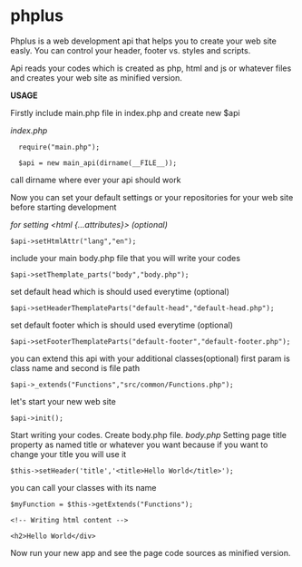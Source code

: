 # phplus
Phplus is a web development api that helps you to create your web site easly.
You can control your header, footer vs. styles and scripts.

Api reads your codes which is created as php, html and js or whatever files and creates your web site as minified version.

**USAGE**

Firstly include main.php file in index.php and create new $api

*index.php*

      require("main.php");

      $api = new main_api(dirname(__FILE__)); 

call dirname where ever your api should work

Now you can set your default settings or your repositories for your web site before starting development

*for setting <html {...attributes}> (optional)*

    $api->setHtmlAttr("lang","en"); 

include your main body.php file that you will write your codes

    $api->setThemplate_parts("body","body.php");

set default head which is should used everytime (optional)

    $api->setHeaderThemplateParts("default-head","default-head.php");  

set default footer which is should used everytime (optional)

    $api->setFooterThemplateParts("default-footer","default-footer.php");

you can extend this api with your additional classes(optional)
first param is class name and second is file path

    $api->_extends("Functions","src/common/Functions.php");

let's start your new web site

    $api->init();

Start writing your codes. Create body.php file.
*body.php*
Setting page title property as named title or whatever you want because if you want to change your title you will use it

    $this->setHeader('title','<title>Hello World</title>');

you can call your classes with its name

    $myFunction = $this->getExtends("Functions");

    <!-- Writing html content -->

    <h2>Hello World</div>

Now run your new app and see the page code sources as minified version.
